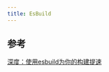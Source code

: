 ```yaml
---
title: EsBuild
---
```




## 参考

[深度：使用esbuild为你的构建提速](https://mp.weixin.qq.com/s/7MR1raMmafEELiC9qTSaYQ)
